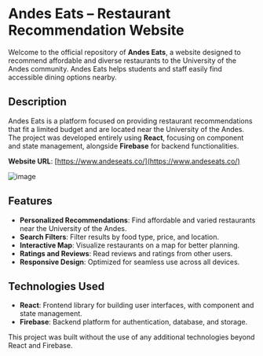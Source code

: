# Andes Eats – Restaurant Recommendation Website

Welcome to the official repository of **Andes Eats**, a website designed to recommend affordable and diverse restaurants to the University of the Andes community. Andes Eats helps students and staff easily find accessible dining options nearby.

## Description

Andes Eats is a platform focused on providing restaurant recommendations that fit a limited budget and are located near the University of the Andes. The project was developed entirely using **React**, focusing on component and state management, alongside **Firebase** for backend functionalities.

**Website URL**: [https://www.andeseats.co/](https://www.andeseats.co/)

![image](<img width="1880" height="924" alt="image" src="https://github.com/user-attachments/assets/9833492c-0b59-4f63-a77f-3b304d60227d" />)

## Features

- **Personalized Recommendations**: Find affordable and varied restaurants near the University of the Andes.  
- **Search Filters**: Filter results by food type, price, and location.  
- **Interactive Map**: Visualize restaurants on a map for better planning.  
- **Ratings and Reviews**: Read reviews and ratings from other users.  
- **Responsive Design**: Optimized for seamless use across all devices.

## Technologies Used

- **React**: Frontend library for building user interfaces, with component and state management.  
- **Firebase**: Backend platform for authentication, database, and storage.

This project was built without the use of any additional technologies beyond React and Firebase.

